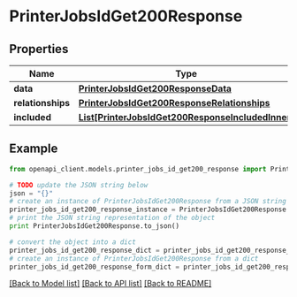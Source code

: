 # PrinterJobsIdGet200Response


## Properties
Name | Type | Description | Notes
------------ | ------------- | ------------- | -------------
**data** | [**PrinterJobsIdGet200ResponseData**](PrinterJobsIdGet200ResponseData.md) |  | [optional] 
**relationships** | [**PrinterJobsIdGet200ResponseRelationships**](PrinterJobsIdGet200ResponseRelationships.md) |  | [optional] 
**included** | [**List[PrinterJobsIdGet200ResponseIncludedInner]**](PrinterJobsIdGet200ResponseIncludedInner.md) |  | [optional] 

## Example

```python
from openapi_client.models.printer_jobs_id_get200_response import PrinterJobsIdGet200Response

# TODO update the JSON string below
json = "{}"
# create an instance of PrinterJobsIdGet200Response from a JSON string
printer_jobs_id_get200_response_instance = PrinterJobsIdGet200Response.from_json(json)
# print the JSON string representation of the object
print PrinterJobsIdGet200Response.to_json()

# convert the object into a dict
printer_jobs_id_get200_response_dict = printer_jobs_id_get200_response_instance.to_dict()
# create an instance of PrinterJobsIdGet200Response from a dict
printer_jobs_id_get200_response_form_dict = printer_jobs_id_get200_response.from_dict(printer_jobs_id_get200_response_dict)
```
[[Back to Model list]](../README.md#documentation-for-models) [[Back to API list]](../README.md#documentation-for-api-endpoints) [[Back to README]](../README.md)


